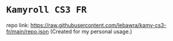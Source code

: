 # `Kamyroll CS3 FR`
repo link: https://raw.githubusercontent.com/lebawra/kamy-cs3-fr/main/repo.json
(Created for my personal usage.)